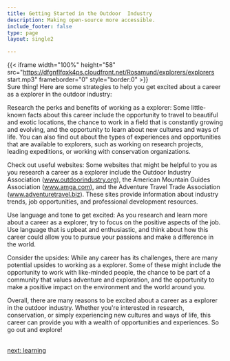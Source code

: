 ```yaml
---
title: Getting Started in the Outdoor  Industry
description: Making open-source more accessible.
include_footer: false
type: page
layout: single2

---
```


{{< iframe width="100%" height="58" src="https://dfgnflfqxk4ps.cloudfront.net/Rosamund/explorers/explorers start.mp3" frameborder="0" style="border:0" >}}<br>
Sure thing! Here are some strategies to help you get excited about a career as a explorer in the outdoor industry:

Research the perks and benefits of working as a explorer: Some little-known facts about this career include the opportunity to travel to beautiful and exotic locations, the chance to work in a field that is constantly growing and evolving, and the opportunity to learn about new cultures and ways of life. You can also find out about the types of experiences and opportunities that are available to explorers, such as working on research projects, leading expeditions, or working with conservation organizations.

Check out useful websites: Some websites that might be helpful to you as you research a career as a explorer include the Outdoor Industry Association (www.outdoorindustry.org), the American Mountain Guides Association (www.amga.com), and the Adventure Travel Trade Association (www.adventuretravel.biz). These sites provide information about industry trends, job opportunities, and professional development resources.

Use language and tone to get excited: As you research and learn more about a career as a explorer, try to focus on the positive aspects of the job. Use language that is upbeat and enthusiastic, and think about how this career could allow you to pursue your passions and make a difference in the world.

Consider the upsides: While any career has its challenges, there are many potential upsides to working as a explorer. Some of these might include the opportunity to work with like-minded people, the chance to be part of a community that values adventure and exploration, and the opportunity to make a positive impact on the environment and the world around you.

Overall, there are many reasons to be excited about a career as a explorer in the outdoor industry. Whether you're interested in research, conservation, or simply experiencing new cultures and ways of life, this career can provide you with a wealth of opportunities and experiences. So go out and explore!

<br>
<a href="https://workdojos.com/explorers/learning">next: learning</a>
</p>